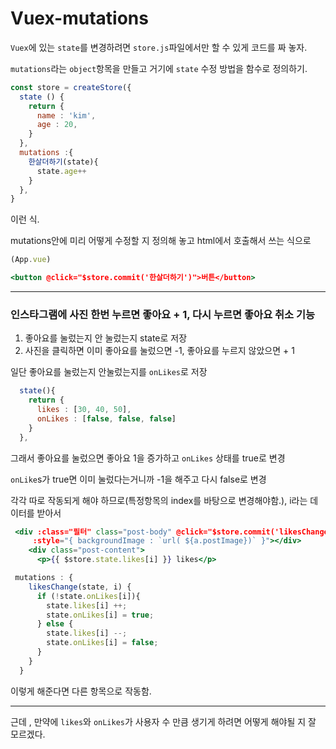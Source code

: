 # Vuex-mutations

`Vuex`에 있는 `state`를 변경하려면 `store.js`파일에서만 할 수 있게 코드를 짜 놓자.

`mutations`라는 `object`항목을 만들고 거기에 `state` 수정 방법을 함수로 정의하기.

```jsx
const store = createStore({
  state () {
    return {
      name : 'kim',
      age : 20,
    }
  },
  mutations :{
    한살더하기(state){
      state.age++
    }
  },
}
```

이런 식.

mutations안에 미리 어떻게 수정할 지 정의해 놓고 html에서 호출해서 쓰는 식으로

```jsx
(App.vue)

<button @click="$store.commit('한살더하기')">버튼</button>
```

---

### 인스타그램에 사진 한번 누르면 좋아요 + 1, 다시 누르면 좋아요 취소 기능

1. 좋아요를 눌렀는지 안 눌렀는지 state로 저장
2. 사진을 클릭하면 이미 좋아요를 눌렀으면 -1, 좋아요를 누르지 않았으면 + 1

일단 좋아요를 눌렀는지 안눌렀는지를 `onLikes`로 저장

```jsx
  state(){
    return {
      likes : [30, 40, 50],
      onLikes : [false, false, false]
    }
  },
```

그래서 좋아요를 눌렀으면 좋아요 1을 증가하고 `onLikes` 상태를 true로 변경

`onLike`s가 true면 이미 눌렀다는거니까 -1을 해주고 다시 false로 변경

각각 따로 작동되게 해야 하므로(특정항목의 index를 바탕으로 변경해야함.), i라는 데이터를 받아서 

```jsx
 <div :class="필터" class="post-body" @click="$store.commit('likesChange', i)"
     :style="{ backgroundImage : `url( ${a.postImage})` }"></div>
    <div class="post-content">
      <p>{{ $store.state.likes[i] }} likes</p>
```

```jsx
 mutations : {
    likesChange(state, i) {
      if (!state.onLikes[i]){
        state.likes[i] ++;
        state.onLikes[i] = true;
      } else {
        state.likes[i] --;
        state.onLikes[i] = false;
      }
    }
  }
```

이렇게 해준다면 다른 항목으로 작동함.

---

근데 , 만약에 `likes`와 `onLikes`가 사용자 수 만큼 생기게 하려면 어떻게 해야될 지 잘 모르겠다.